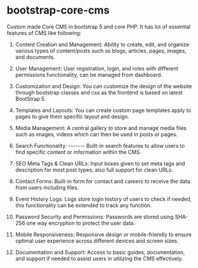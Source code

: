 # bootstrap-core-cms
Custom made Core CMS in bootstrap 5 and core PHP.
It has lot of essential features of CMS like following:

1. Content Creation and Management:
Ability to create, edit, and organize various types of content/posts such as blogs, articles, pages, images, and documents.

2. User Management:
User registration, login, and roles with different permissions functionality, can be managed from dashboard.

3. Customization and Design:
You can customize the design of the website through bootstrap classes and css as the frontend is based on latest BootStrap 5.

4. Templates and Layouts:
You can create custom page templates apply to pages to give them specific layout and design.

5. Media Management:
A central gallery to store and manage media files such as images, videos which can then be used in posts or pages.

6. Search Functionality: -------
Built-in search features to allow users to find specific content or information within the CMS.

7. SEO Meta Tags & Clean URLs:
Input boxes given to set meta tags and description for most post types, also full support for clean URLs.

8. Contact Forms:
Built-in form for contact and careers to receive the data from users including files.

9. Event History Logs:
Logs store login history of users to check if needed, this functionality can be extended to track any function.

10. Password Security and Permissions:
Passwords are stored using SHA-256 one way encryption to protect the user data.

11. Mobile Responsiveness:
Responsive design or mobile-friendly to ensure optimal user experience across different devices and screen sizes.

12. Documentation and Support:
Access to basic guides, documentation, and support if needed to assist users in utilizing the CMS effectively.


